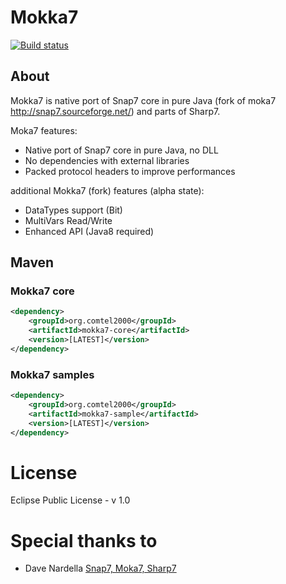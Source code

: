 # Mokka7
[![Build status](https://travis-ci.org/comtel2000/mokka7.svg?branch=master)](https://travis-ci.org/comtel2000/mokka7)

## About
Mokka7 is native port of Snap7 core in pure Java (fork of moka7 http://snap7.sourceforge.net/) and parts of Sharp7.

Moka7 features:
* Native port of Snap7 core in pure Java, no DLL
* No dependencies with external libraries
* Packed protocol headers to improve performances

additional Mokka7 (fork) features (alpha state):
* DataTypes support (Bit)
* MultiVars Read/Write
* Enhanced API (Java8 required)

## Maven

### Mokka7 core
```xml
<dependency>
    <groupId>org.comtel2000</groupId>
    <artifactId>mokka7-core</artifactId>
    <version>[LATEST]</version>
</dependency>
```

### Mokka7 samples
```xml
<dependency>
    <groupId>org.comtel2000</groupId>
    <artifactId>mokka7-sample</artifactId>
    <version>[LATEST]</version>
</dependency>
```

# License
Eclipse Public License - v 1.0

# Special thanks to
* Dave Nardella [Snap7, Moka7, Sharp7](http://snap7.sourceforge.net)